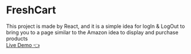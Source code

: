 # FreshCart
This project is made by React, and it is a simple idea for logIn &amp; LogOut to bring you to a page similar to the Amazon idea to display and purchase products
<br/>
<a href="https://freshcart.surge.sh/">Live Demo 👈</a>
